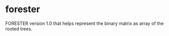 # forester
FORESTER version 1.0 that helps represent the binary matrix as array of the rooted trees. 

